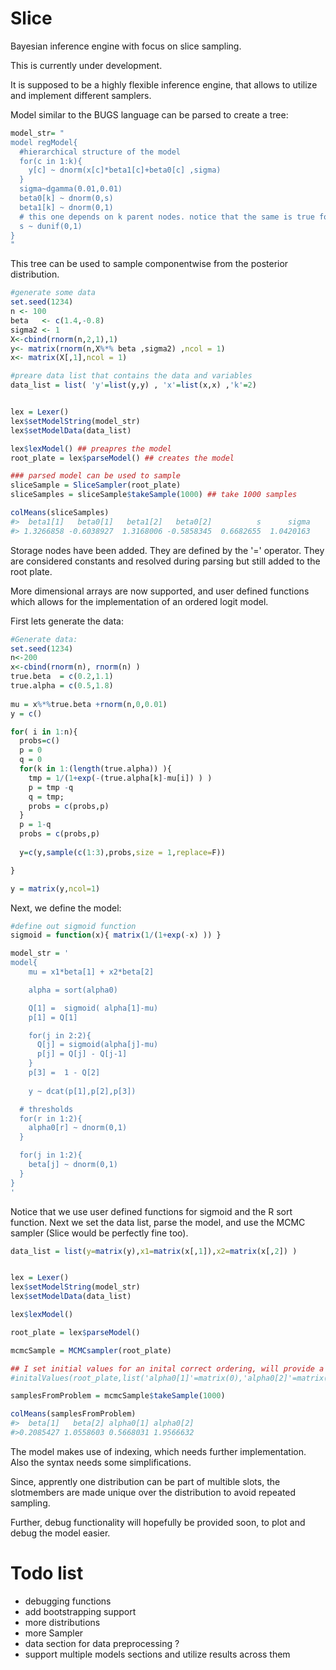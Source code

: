 # Slice
Bayesian inference engine with focus on slice sampling.



This is currently under development.

It is supposed to be a highly flexible inference engine, that allows to utilize and implement different samplers.




Model similar to the BUGS language can be parsed to create a tree:
```R
model_str= "
model regModel{
  #hierarchical structure of the model
  for(c in 1:k){
    y[c] ~ dnorm(x[c]*beta1[c]+beta0[c] ,sigma)
  }
  sigma~dgamma(0.01,0.01)
  beta0[k] ~ dnorm(0,s)
  beta1[k] ~ dnorm(0,1)
  # this one depends on k parent nodes. notice that the same is true for sigma.
  s ~ dunif(0,1)
}
"
```



This tree can be used to sample componentwise from the posterior distribution.


```R
#generate some data
set.seed(1234)
n <- 100
beta   <- c(1.4,-0.8)
sigma2 <- 1
X<-cbind(rnorm(n,2,1),1)
y<- matrix(rnorm(n,X%*% beta ,sigma2) ,ncol = 1)
x<- matrix(X[,1],ncol = 1)

#preare data list that contains the data and variables
data_list = list( 'y'=list(y,y) , 'x'=list(x,x) ,'k'=2)


lex = Lexer()
lex$setModelString(model_str)
lex$setModelData(data_list)

lex$lexModel() ## preapres the model
root_plate = lex$parseModel() ## creates the model

### parsed model can be used to sample
sliceSample = SliceSampler(root_plate)
sliceSamples = sliceSample$takeSample(1000) ## take 1000 samples

colMeans(sliceSamples)
#>  beta1[1]   beta0[1]   beta1[2]   beta0[2]          s      sigma 
#> 1.3266858 -0.6038927  1.3168006 -0.5858345  0.6682655  1.0420163 
```

Storage nodes have been added. They are defined by the '=' operator. They are considered constants and resolved during parsing but still added to the root plate.

More dimensional arrays are now supported, and user defined functions which allows for the implementation of an ordered logit model.


First lets generate the data:
```R
#Generate data:
set.seed(1234)
n<-200
x<-cbind(rnorm(n), rnorm(n) ) 
true.beta  = c(0.2,1.1)
true.alpha = c(0.5,1.8)
  
mu = x%*%true.beta +rnorm(n,0,0.01)
y = c()

for( i in 1:n){
  probs=c()
  p = 0
  q = 0
  for(k in 1:(length(true.alpha)) ){
    tmp = 1/(1+exp(-(true.alpha[k]-mu[i]) ) )
    p = tmp -q
    q = tmp;
    probs = c(probs,p)
  }
  p = 1-q
  probs = c(probs,p)
  
  y=c(y,sample(c(1:3),probs,size = 1,replace=F))

}

y = matrix(y,ncol=1)
```

Next, we define the model:
```R
#define out sigmoid function
sigmoid = function(x){ matrix(1/(1+exp(-x) )) }

model_str = '
model{
    mu = x1*beta[1] + x2*beta[2]

    alpha = sort(alpha0)

    Q[1] =  sigmoid( alpha[1]-mu)
    p[1] = Q[1]

    for(j in 2:2){
      Q[j] = sigmoid(alpha[j]-mu)
      p[j] = Q[j] - Q[j-1]
    }
    p[3] =  1 - Q[2] 
    
    y ~ dcat(p[1],p[2],p[3])

  # thresholds
  for(r in 1:2){
    alpha0[r] ~ dnorm(0,1)
  }

  for(j in 1:2){
    beta[j] ~ dnorm(0,1)
  }
}
'

```


Notice that we use user defined functions for sigmoid and the R sort function.
Next we set the data list, parse the model, and use the MCMC sampler (Slice would be perfectly fine too).

```R
data_list = list(y=matrix(y),x1=matrix(x[,1]),x2=matrix(x[,2]) )


lex = Lexer()
lex$setModelString(model_str)
lex$setModelData(data_list)

lex$lexModel()

root_plate = lex$parseModel()

mcmcSample = MCMCsampler(root_plate)

## I set initial values for an inital correct ordering, will provide a support function in the sampler class for that shortly
#initalValues(root_plate,list('alpha0[1]'=matrix(0),'alpha0[2]'=matrix(1))

samplesFromProblem = mcmcSample$takeSample(1000)

colMeans(samplesFromProblem)
#>  beta[1]   beta[2] alpha0[1] alpha0[2] 
#>0.2085427 1.0558603 0.5668031 1.9566632 
```

The model makes use of indexing, which needs further implementation. Also the syntax needs some simplifications.

Since, apprently one distribution can be part of multible slots, the slotmembers are made unique over the distribution to avoid repeated sampling. 

Further, debug functionality will hopefully be provided soon, to plot and debug the model easier.



# Todo list

* debugging functions
* add bootstrapping support
* more distributions
* more Sampler 
* data section for data preprocessing ?
* support multiple models sections and utilize results across them
